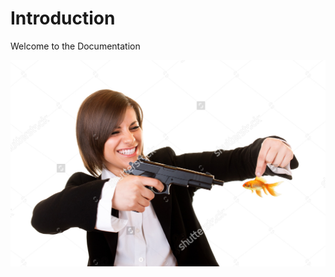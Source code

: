 # Introduction

Welcome to the Documentation

![Screenshot: Stock Image Fish](img/stock_image_fish.jpeg)
